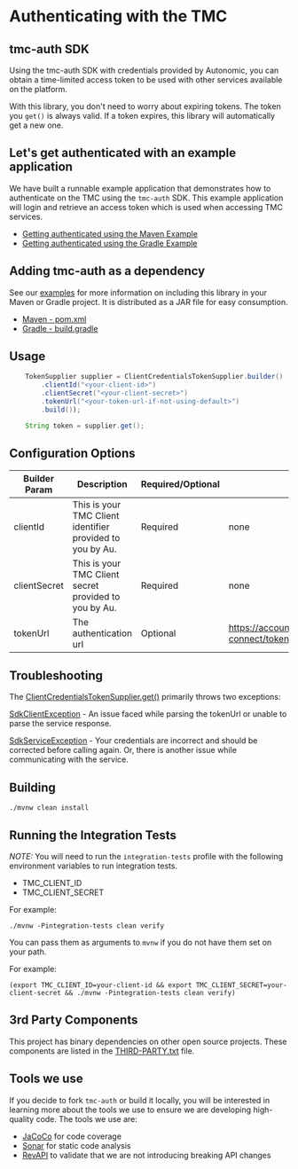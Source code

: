 # Authenticating with the TMC

## tmc-auth SDK

Using the tmc-auth SDK with credentials provided by Autonomic, you can obtain a time-limited access token to be used with other services available on the platform.

With this library, you don't need to worry about expiring tokens. The token you `get()` is always valid.  If a token expires, this library will automatically get a new one.

## Let's get authenticated with an example application

We have built a runnable example application that demonstrates how to authenticate on the TMC using the `tmc-auth` SDK. This example application will login and retrieve an access token which is used when accessing TMC services.

- [Getting authenticated using the Maven Example](./examples/maven-example)
- [Getting authenticated using the Gradle Example](./examples/gradle-example)

## Adding tmc-auth as a dependency

See our [examples](examples) for more information on including this library in your Maven or Gradle project. It is distributed as a JAR file for easy consumption.

- [Maven - pom.xml](./examples/maven-example/pom.xml)
- [Gradle - build.gradle](./examples/gradle-example/build.gradle)

## Usage

```java
    TokenSupplier supplier = ClientCredentialsTokenSupplier.builder()
        .clientId("<your-client-id>")
        .clientSecret("<your-client-secret>")
        .tokenUrl("<your-token-url-if-not-using-default>")
        .build());

    String token = supplier.get();
```

## Configuration Options

| Builder Param | Description | Required/Optional | Default Value|
|---------------|-------------------------------------------------|-----------|-----------------------|
| clientId | This is your TMC Client identifier provided to you by Au. | Required | none |
| clientSecret | This is your TMC Client secret provided to you by Au. | Required | none |
| tokenUrl | The authentication url | Optional | https://accounts.autonomic.ai/auth/realms/iam/protocol/openid-connect/token|

## Troubleshooting

The [ClientCredentialsTokenSupplier.get()](src/main/java/com/autonomic/tmc/auth/ClientCredentialsTokenSupplier.java) primarily throws two exceptions:

[SdkClientException](src/main/java/com/autonomic/tmc/auth/exception/SdkClientException.java) - An issue faced while parsing the tokenUrl or unable to parse the service response.

[SdkServiceException](src/main/java/com/autonomic/tmc/auth/exception/SdkServiceException.java) - Your credentials are incorrect and should be corrected before calling again. Or, there is another issue while communicating with the service.

## Building

```shell
./mvnw clean install
```

## Running the Integration Tests

*NOTE:* You will need to run the `integration-tests` profile with the following environment variables to run integration tests.

- TMC_CLIENT_ID
- TMC_CLIENT_SECRET

For example:

```shell
./mvnw -Pintegration-tests clean verify
```

You can pass them as arguments to `mvnw` if you do not have them set on your path.

For example:

```shell
(export TMC_CLIENT_ID=your-client-id && export TMC_CLIENT_SECRET=your-client-secret && ./mvnw -Pintegration-tests clean verify)
```

## 3rd Party Components

This project has binary dependencies on other open source projects.  These components are listed in the [THIRD-PARTY.txt](THIRD-PARTY.txt) file.

## Tools we use

If you decide to fork `tmc-auth` or build it locally, you will be interested in learning more about the tools we use to ensure we are developing high-quality code. The tools we use are:

* [JaCoCo](https://www.eclemma.org/jacoco/) for code coverage
* [Sonar](https://www.sonarqube.org/) for static code analysis
* [RevAPI](https://revapi.org/) to validate that we are not introducing breaking API changes
